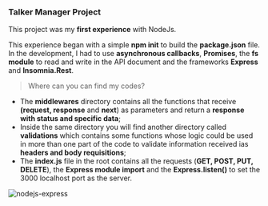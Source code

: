 ### Talker Manager Project

This project was my **first experience** with NodeJs.

This experience began with a simple **npm init** to build the **package.json** file. In the development, I had to use **asynchronous callbacks**, **Promises**, the **fs module** to read and write in the API document and the frameworks **Express** and **Insomnia.Rest**. 


> Where can you can find my codes?
- The **middlewares** directory contains all the functions that receive **(request, response** and **next**) as parameters and return a **response with status and specific data**;
- Inside the same directory you will find another directory called **validations** which contains some functions whose logic could be used in more than one part of the code to validate information received ias **headers and body requisitions**;
- The **index.js** file in the root contains all the requests (**GET, POST, PUT, DELETE**), the **Express module import** and the **Express.listen()** to set the 3000 localhost port as the server. 


<img src="https://miro.medium.com/max/1051/1*vHw6ENUfu71KHiyTm0BtUA.png" alt="nodejs-express" size="500" />
